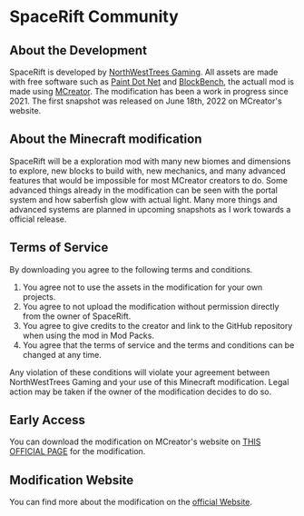 # SpaceRift Community
## About the Development
SpaceRift is developed by [NorthWestTrees Gaming](https://www.youtube.com/c/NorthWestTreesGaming). All assets are made with free software such as [Paint Dot Net](https://www.getpaint.net/) and [BlockBench](https://www.blockbench.net/), the actuall mod is made using [MCreator](https://mcreator.net/). The modification has been a work in progress since 2021. The first snapshot was released on June 18th, 2022 on MCreator's website.

## About the Minecraft modification
SpaceRift will be a exploration mod with many new biomes and dimensions to explore, new blocks to build with, new mechanics, and many advanced features that would be impossible for most MCreator creators to do. Some advanced things already in the modification can be seen with the portal system and how saberfish glow with actual light. Many more things and advanced systems are planned in upcoming snapshots as I work towards a official release.

## Terms of Service
By downloading you agree to the following terms and conditions.
1. You agree not to use the assets in the modification for your own projects.
2. You agree to not upload the modification without permission directly from the owner of SpaceRift.
3. You agree to give credits to the creator and link to the GitHub repository when using the mod in Mod Packs.
4. You agree that the terms of service and the terms and conditions can be changed at any time.

Any violation of these conditions will violate your agreement between NorthWestTrees Gaming and your use of this Minecraft modification.
Legal action may be taken if the owner of the modification decides to do so.

## Early Access
You can download the modification on MCreator's website on [THIS OFFICIAL PAGE](https://mcreator.net/modification/87905/spacerift) for the modification.

## Modification Website
You can find more about the modification on the [official Website](https://space-rift.github.io/SpaceRift/).
